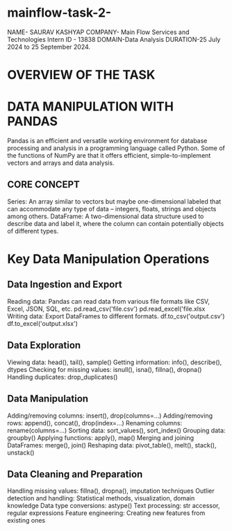 # mainflow-task-2-
NAME- SAURAV KASHYAP 
COMPANY- Main Flow Services and Technologies 
Intern ID - 13838 
DOMAIN-Data Analysis 
DURATION-25 July 2024 to 25 September 2024.

# OVERVIEW OF THE TASK

# DATA MANIPULATION WITH PANDAS

Pandas is an efficient and versatile working environment for database processing and analysis in a programming language called Python. Some of the functions of NumPy are that it offers efficient, simple-to-implement vectors and arrays and data analysis. 

## CORE CONCEPT
Series: An array similar to vectors but maybe one-dimensional labeled that can accommodate any type of data – integers, floats, strings and objects among others.
DataFrame: A two-dimensional data structure used to describe data and label it, where the column can contain potentially objects of different types.

# Key Data Manipulation Operations
## Data Ingestion and Export
Reading data: Pandas can read data from various file formats like CSV, Excel, JSON, SQL, etc.
pd.read_csv('file.csv')
pd.read_excel('file.xlsx
Writing data: Export DataFrames to different formats.
df.to_csv('output.csv')
df.to_excel('output.xlsx')

## Data Exploration
Viewing data: head(), tail(), sample()
Getting information: info(), describe(), dtypes
Checking for missing values: isnull(), isna(), fillna(), dropna()
Handling duplicates: drop_duplicates() 

## Data Manipulation
Adding/removing columns: insert(), drop(columns=...)
Adding/removing rows: append(), concat(), drop(index=...)
Renaming columns: rename(columns=...)
Sorting data: sort_values(), sort_index()
Grouping data: groupby()
Applying functions: apply(), map()
Merging and joining DataFrames: merge(), join()
Reshaping data: pivot_table(), melt(), stack(), unstack()

## Data Cleaning and Preparation
Handling missing values: fillna(), dropna(), imputation techniques
Outlier detection and handling: Statistical methods, visualization, domain knowledge
Data type conversions: astype()
Text processing: str accessor, regular expressions
Feature engineering: Creating new features from existing ones
